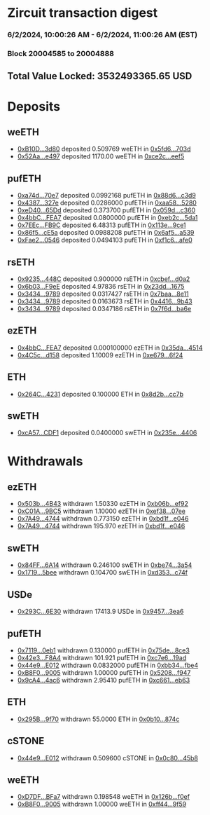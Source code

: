 # Zircuit transaction digest
### 6/2/2024, 10:00:26 AM - 6/2/2024, 11:00:26 AM (EST)
### Block 20004585 to 20004888

## Total Value Locked: 3532493365.65 USD

# Deposits
## weETH
- [0xB10D...3d80](https://etherscan.io/address/0xB10DD0424A678f44C156D6029168ce2626DA3d80) deposited 0.509769 weETH in [0x5fd6...703d](https://etherscan.io/tx/0xB10DD0424A678f44C156D6029168ce2626DA3d80)
- [0x52Aa...e497](https://etherscan.io/address/0x52Aa899454998Be5b000Ad077a46Bbe360F4e497) deposited 1170.00 weETH in [0xce2c...eef5](https://etherscan.io/tx/0x52Aa899454998Be5b000Ad077a46Bbe360F4e497)
## pufETH
- [0xa74d...70e7](https://etherscan.io/address/0xa74d3b4c14bAc2B6Da4b792e4577C68Ae68870e7) deposited 0.0992168 pufETH in [0x88d6...c3d9](https://etherscan.io/tx/0xa74d3b4c14bAc2B6Da4b792e4577C68Ae68870e7)
- [0x4387...327e](https://etherscan.io/address/0x43878227B4f28d77c2dE7110313F6fe0FDA3327e) deposited 0.0286000 pufETH in [0xaa58...5280](https://etherscan.io/tx/0x43878227B4f28d77c2dE7110313F6fe0FDA3327e)
- [0xeD40...65Dd](https://etherscan.io/address/0xeD4000D33E6b427A3A6640EA182b84463ADb65Dd) deposited 0.373700 pufETH in [0x059d...c360](https://etherscan.io/tx/0xeD4000D33E6b427A3A6640EA182b84463ADb65Dd)
- [0x4bbC...FEA7](https://etherscan.io/address/0x4bbC4Ff68e79b5C52411A1a8Ce990483D0aBFEA7) deposited 0.0800000 pufETH in [0xeb2c...5da1](https://etherscan.io/tx/0x4bbC4Ff68e79b5C52411A1a8Ce990483D0aBFEA7)
- [0x7EEc...FB9C](https://etherscan.io/address/0x7EEcAe1385f0393dAEc3D11c8b61C9d48426FB9C) deposited 6.48313 pufETH in [0x113e...9ce1](https://etherscan.io/tx/0x7EEcAe1385f0393dAEc3D11c8b61C9d48426FB9C)
- [0x86f5...cE5a](https://etherscan.io/address/0x86f5C94eb54CBbA570289A6b1E07Ef90d38FcE5a) deposited 0.0988208 pufETH in [0x6af5...a539](https://etherscan.io/tx/0x86f5C94eb54CBbA570289A6b1E07Ef90d38FcE5a)
- [0xFae2...0546](https://etherscan.io/address/0xFae28556f4649D1CfAf976Bb6065C311F3520546) deposited 0.0494103 pufETH in [0xf1c6...afe0](https://etherscan.io/tx/0xFae28556f4649D1CfAf976Bb6065C311F3520546)
## rsETH
- [0x9235...448C](https://etherscan.io/address/0x9235a9F7143E87B8EEF61427ba1Fff229EbB448C) deposited 0.900000 rsETH in [0xcbef...d0a2](https://etherscan.io/tx/0x9235a9F7143E87B8EEF61427ba1Fff229EbB448C)
- [0x6b03...F9eE](https://etherscan.io/address/0x6b030973aB7Ef0E9215D5cfEC850930638D0F9eE) deposited 4.97836 rsETH in [0x23dd...1675](https://etherscan.io/tx/0x6b030973aB7Ef0E9215D5cfEC850930638D0F9eE)
- [0x3434...9789](https://etherscan.io/address/0x34349c5569e7B846c3558961552D2202760A9789) deposited 0.0317427 rsETH in [0x7baa...8e11](https://etherscan.io/tx/0x34349c5569e7B846c3558961552D2202760A9789)
- [0x3434...9789](https://etherscan.io/address/0x34349c5569e7B846c3558961552D2202760A9789) deposited 0.0163673 rsETH in [0x4416...9b43](https://etherscan.io/tx/0x34349c5569e7B846c3558961552D2202760A9789)
- [0x3434...9789](https://etherscan.io/address/0x34349c5569e7B846c3558961552D2202760A9789) deposited 0.0347186 rsETH in [0x7f6d...ba6e](https://etherscan.io/tx/0x34349c5569e7B846c3558961552D2202760A9789)
## ezETH
- [0x4bbC...FEA7](https://etherscan.io/address/0x4bbC4Ff68e79b5C52411A1a8Ce990483D0aBFEA7) deposited 0.000100000 ezETH in [0x35da...4514](https://etherscan.io/tx/0x4bbC4Ff68e79b5C52411A1a8Ce990483D0aBFEA7)
- [0x4C5c...d158](https://etherscan.io/address/0x4C5c6637b3d2Dee6447cfe27D3C64B19e5f4d158) deposited 1.10009 ezETH in [0xe679...6f24](https://etherscan.io/tx/0x4C5c6637b3d2Dee6447cfe27D3C64B19e5f4d158)
## ETH
- [0x264C...4231](https://etherscan.io/address/0x264C4A92A8f4dd6B4B3221dECA6dEDC1E2144231) deposited 0.100000 ETH in [0x8d2b...cc7b](https://etherscan.io/tx/0x264C4A92A8f4dd6B4B3221dECA6dEDC1E2144231)
## swETH
- [0xcA57...CDF1](https://etherscan.io/address/0xcA57f10AbAb9A8c1DA4C68235f4506e5D3a2CDF1) deposited 0.0400000 swETH in [0x235e...4406](https://etherscan.io/tx/0xcA57f10AbAb9A8c1DA4C68235f4506e5D3a2CDF1)
# Withdrawals
## ezETH
- [0x503b...4B43](https://etherscan.io/address/0x503b2538AE6Ece602C7cA6DfeC2fbb8fcD6B4B43) withdrawn 1.50330 ezETH in [0xb06b...ef92](https://etherscan.io/tx/0x503b2538AE6Ece602C7cA6DfeC2fbb8fcD6B4B43)
- [0xC01A...9BC5](https://etherscan.io/address/0xC01A0D1E1938351f178e8243Bd7F9C3C698f9BC5) withdrawn 1.10000 ezETH in [0xef38...07ee](https://etherscan.io/tx/0xC01A0D1E1938351f178e8243Bd7F9C3C698f9BC5)
- [0x7A49...4744](https://etherscan.io/address/0x7A493Be5c2ce014cD049Bf178a1ac0Db1B434744) withdrawn 0.773150 ezETH in [0xbd1f...e046](https://etherscan.io/tx/0x7A493Be5c2ce014cD049Bf178a1ac0Db1B434744)
- [0x7A49...4744](https://etherscan.io/address/0x7A493Be5c2ce014cD049Bf178a1ac0Db1B434744) withdrawn 195.970 ezETH in [0xbd1f...e046](https://etherscan.io/tx/0x7A493Be5c2ce014cD049Bf178a1ac0Db1B434744)
## swETH
- [0x84FF...6A14](https://etherscan.io/address/0x84FF5b0A8162e60AfC599Ad98D7209eeb36a6A14) withdrawn 0.246100 swETH in [0xbe74...3a54](https://etherscan.io/tx/0x84FF5b0A8162e60AfC599Ad98D7209eeb36a6A14)
- [0x1719...5bee](https://etherscan.io/address/0x17196B4d4b38335018FbACc031aD198bc92C5bee) withdrawn 0.104700 swETH in [0xd353...c74f](https://etherscan.io/tx/0x17196B4d4b38335018FbACc031aD198bc92C5bee)
## USDe
- [0x293C...6E30](https://etherscan.io/address/0x293C6937D8D82e05B01335F7B33FBA0c8e256E30) withdrawn 17413.9 USDe in [0x9457...3ea6](https://etherscan.io/tx/0x293C6937D8D82e05B01335F7B33FBA0c8e256E30)
## pufETH
- [0x7119...0eb1](https://etherscan.io/address/0x71192d51E0360f11380e846DbDaa909ca3b30eb1) withdrawn 0.130000 pufETH in [0x75de...8ce3](https://etherscan.io/tx/0x71192d51E0360f11380e846DbDaa909ca3b30eb1)
- [0x42e3...F8A4](https://etherscan.io/address/0x42e3DA8e7C1DBFf7F9Fe544FFF5c4531ecd6F8A4) withdrawn 101.921 pufETH in [0xc7e6...19ad](https://etherscan.io/tx/0x42e3DA8e7C1DBFf7F9Fe544FFF5c4531ecd6F8A4)
- [0x44e9...E012](https://etherscan.io/address/0x44e9ce2aA636A021Ca7829dE42Ce0D907597E012) withdrawn 0.0832000 pufETH in [0xbb34...fbe4](https://etherscan.io/tx/0x44e9ce2aA636A021Ca7829dE42Ce0D907597E012)
- [0xB8F0...9005](https://etherscan.io/address/0xB8F024Eb33a42CcEEa40760a4402ff9F2f559005) withdrawn 1.00000 pufETH in [0x5208...f947](https://etherscan.io/tx/0xB8F024Eb33a42CcEEa40760a4402ff9F2f559005)
- [0x9cA4...4ac6](https://etherscan.io/address/0x9cA48E28ed4e82CDBc3Ba40E259EB9920c714ac6) withdrawn 2.95410 pufETH in [0xc661...eb63](https://etherscan.io/tx/0x9cA48E28ed4e82CDBc3Ba40E259EB9920c714ac6)
## ETH
- [0x295B...9f70](https://etherscan.io/address/0x295B4Ed261943b1B0B7F3A88e9C4975F6B489f70) withdrawn 55.0000 ETH in [0x0b10...874c](https://etherscan.io/tx/0x295B4Ed261943b1B0B7F3A88e9C4975F6B489f70)
## cSTONE
- [0x44e9...E012](https://etherscan.io/address/0x44e9ce2aA636A021Ca7829dE42Ce0D907597E012) withdrawn 0.509600 cSTONE in [0x0c80...45b8](https://etherscan.io/tx/0x44e9ce2aA636A021Ca7829dE42Ce0D907597E012)
## weETH
- [0xD7DF...BFa7](https://etherscan.io/address/0xD7DF7E085214743530afF339aFC420c7c720BFa7) withdrawn 0.198548 weETH in [0x126b...f0ef](https://etherscan.io/tx/0xD7DF7E085214743530afF339aFC420c7c720BFa7)
- [0xB8F0...9005](https://etherscan.io/address/0xB8F024Eb33a42CcEEa40760a4402ff9F2f559005) withdrawn 1.00000 weETH in [0xff44...9f59](https://etherscan.io/tx/0xB8F024Eb33a42CcEEa40760a4402ff9F2f559005)
